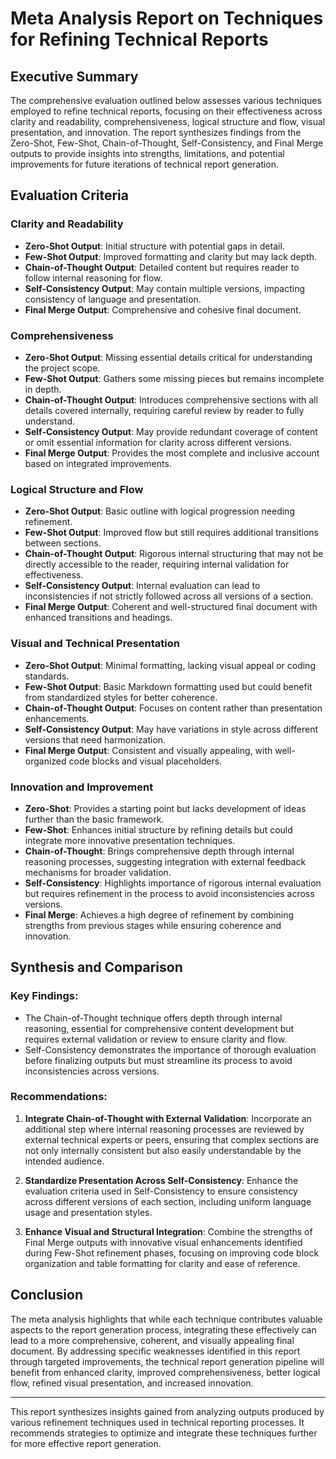 # Meta Analysis Report on Techniques for Refining Technical Reports

## Executive Summary

The comprehensive evaluation outlined below assesses various techniques employed to refine technical reports, focusing on their effectiveness across clarity and readability, comprehensiveness, logical structure and flow, visual presentation, and innovation. The report synthesizes findings from the Zero-Shot, Few-Shot, Chain-of-Thought, Self-Consistency, and Final Merge outputs to provide insights into strengths, limitations, and potential improvements for future iterations of technical report generation.

## Evaluation Criteria

### Clarity and Readability
- **Zero-Shot Output**: Initial structure with potential gaps in detail.
- **Few-Shot Output**: Improved formatting and clarity but may lack depth.
- **Chain-of-Thought Output**: Detailed content but requires reader to follow internal reasoning for flow.
- **Self-Consistency Output**: May contain multiple versions, impacting consistency of language and presentation.
- **Final Merge Output**: Comprehensive and cohesive final document.

### Comprehensiveness
- **Zero-Shot Output**: Missing essential details critical for understanding the project scope.
- **Few-Shot Output**: Gathers some missing pieces but remains incomplete in depth.
- **Chain-of-Thought Output**: Introduces comprehensive sections with all details covered internally, requiring careful review by reader to fully understand.
- **Self-Consistency Output**: May provide redundant coverage of content or omit essential information for clarity across different versions.
- **Final Merge Output**: Provides the most complete and inclusive account based on integrated improvements.

### Logical Structure and Flow
- **Zero-Shot Output**: Basic outline with logical progression needing refinement.
- **Few-Shot Output**: Improved flow but still requires additional transitions between sections.
- **Chain-of-Thought Output**: Rigorous internal structuring that may not be directly accessible to the reader, requiring internal validation for effectiveness.
- **Self-Consistency Output**: Internal evaluation can lead to inconsistencies if not strictly followed across all versions of a section.
- **Final Merge Output**: Coherent and well-structured final document with enhanced transitions and headings.

### Visual and Technical Presentation
- **Zero-Shot Output**: Minimal formatting, lacking visual appeal or coding standards.
- **Few-Shot Output**: Basic Markdown formatting used but could benefit from standardized styles for better coherence.
- **Chain-of-Thought Output**: Focuses on content rather than presentation enhancements.
- **Self-Consistency Output**: May have variations in style across different versions that need harmonization.
- **Final Merge Output**: Consistent and visually appealing, with well-organized code blocks and visual placeholders.

### Innovation and Improvement
- **Zero-Shot**: Provides a starting point but lacks development of ideas further than the basic framework.
- **Few-Shot**: Enhances initial structure by refining details but could integrate more innovative presentation techniques.
- **Chain-of-Thought**: Brings comprehensive depth through internal reasoning processes, suggesting integration with external feedback mechanisms for broader validation.
- **Self-Consistency**: Highlights importance of rigorous internal evaluation but requires refinement in the process to avoid inconsistencies across versions.
- **Final Merge**: Achieves a high degree of refinement by combining strengths from previous stages while ensuring coherence and innovation.

## Synthesis and Comparison

### Key Findings:
- The Chain-of-Thought technique offers depth through internal reasoning, essential for comprehensive content development but requires external validation or review to ensure clarity and flow.
- Self-Consistency demonstrates the importance of thorough evaluation before finalizing outputs but must streamline its process to avoid inconsistencies across versions.

### Recommendations:

1. **Integrate Chain-of-Thought with External Validation**: Incorporate an additional step where internal reasoning processes are reviewed by external technical experts or peers, ensuring that complex sections are not only internally consistent but also easily understandable by the intended audience.
   
2. **Standardize Presentation Across Self-Consistency**: Enhance the evaluation criteria used in Self-Consistency to ensure consistency across different versions of each section, including uniform language usage and presentation styles.

3. **Enhance Visual and Structural Integration**: Combine the strengths of Final Merge outputs with innovative visual enhancements identified during Few-Shot refinement phases, focusing on improving code block organization and table formatting for clarity and ease of reference.

## Conclusion

The meta analysis highlights that while each technique contributes valuable aspects to the report generation process, integrating these effectively can lead to a more comprehensive, coherent, and visually appealing final document. By addressing specific weaknesses identified in this report through targeted improvements, the technical report generation pipeline will benefit from enhanced clarity, improved comprehensiveness, better logical flow, refined visual presentation, and increased innovation.

---

This report synthesizes insights gained from analyzing outputs produced by various refinement techniques used in technical reporting processes. It recommends strategies to optimize and integrate these techniques further for more effective report generation.